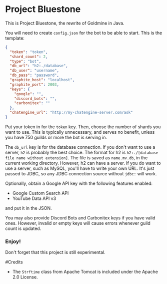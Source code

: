 # Project Bluestone

This is Project Bluestone, the rewrite of Goldmine in Java.

You will need to create `config.json` for the bot to be able to start.
This is the template:
```json
{
  "token": "token",
  "shard_count": 2,
  "type": "bot",
  "db_url": "h2:./database",
  "db_user": "username",
  "db_pass": "password",
  "graphite_host": "localhost",
  "graphite_port": 2003,
  "keys": {
    "google": "",
    "discord_bots": "",
    "carbonitex": ""
  },
  "chatengine_url": "http://my-chatengine-server.com/ask"
}
```
Put your token in for the `token` key.
Then, choose the number of shards you want to use.
This is typically unnecessary, and serves no benefit,
unless you have 750 guilds or more the bot is serving in.

The `db_url` key is for the database connection.
If you don't want to use a server, `h2` is probably the best choice.
The format for h2 is `h2:./[database file name without extension]`.
The file is saved as `name.mv.db`, in the current working directory.
However, h2 can have a server.
If you do want to use a server, such as MySQL, you'll have to write your own URL.
It's just passed to JDBC, so any JDBC connection source without `jdbc:` will work.

Optionally, obtain a Google API key with the following features enabled:
 - Google Custom Search API
 - YouTube Data API v3

and put it in the JSON.

You may also provide Discord Bots and Carbonitex keys if you have valid ones.
However, invalid or empty keys will cause errors
whenever guild count is updated.

### Enjoy!
Don't forget that this project is still experimental.

#Credits
 - The `Strftime` class from Apache Tomcat is included under the Apache 2.0 License.